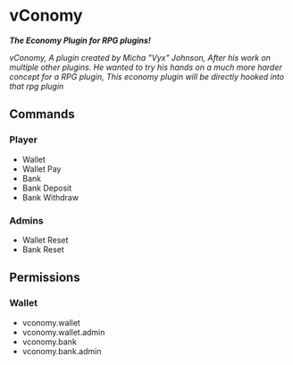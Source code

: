 # vConomy

_**The Economy Plugin for RPG plugins!**_

_vConomy, A plugin created by Micha "Vyx" Johnson, After his work on multiple other plugins._
_He wanted to try his hands on a much more harder concept for a RPG plugin, This economy plugin will be directly hooked into that rpg plugin_

## Commands

### Player
* Wallet
* Wallet Pay
* Bank
* Bank Deposit
* Bank Withdraw

### Admins
* Wallet Reset <name>
* Bank Reset <name>

## Permissions

### Wallet
* vconomy.wallet
* vconomy.wallet.admin
* vconomy.bank
* vconomy.bank.admin
